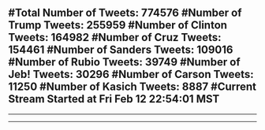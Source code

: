 #Total Number of Tweets: 774576 
#Number of Trump Tweets: 255959
#Number of Clinton Tweets: 164982
#Number of Cruz Tweets: 154461
#Number of Sanders Tweets: 109016
#Number of Rubio Tweets: 39749
#Number of Jeb! Tweets: 30296
#Number of Carson Tweets: 11250
#Number of Kasich Tweets: 8887
#Current Stream Started at Fri Feb 12 22:54:01 MST
---
---
---
